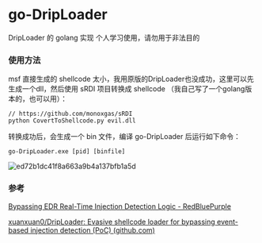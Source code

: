 # go-DripLoader

DripLoader 的 golang 实现
个人学习使用，请勿用于非法目的

### 使用方法

msf 直接生成的 shellcode 太小，我用原版的DripLoader也没成功，这里可以先生成一个dll，然后使用 sRDI 项目转换成 shellcode （我自己写了一个golang版本的，也可以用）：

```
// https://github.com/monoxgas/sRDI
python CovertToShellcode.py evil.dll
```

转换成功后，会生成一个 bin 文件，编译 go-DripLoader 后运行如下命令：

```
go-DripLoader.exe [pid] [binfile]
```


![ed72b1dc41f8a663a9b4a137bfb1a5d](https://user-images.githubusercontent.com/84751437/216241687-05ac43d1-dbd6-40f4-a3df-86b601193b74.png)



### 参考

 [Bypassing EDR Real-Time Injection Detection Logic - RedBluePurple](https://blog.redbluepurple.io/windows-security-research/bypassing-injection-detection) 

 [xuanxuan0/DripLoader: Evasive shellcode loader for bypassing event-based injection detection (PoC) (github.com)](https://github.com/xuanxuan0/DripLoader) 
